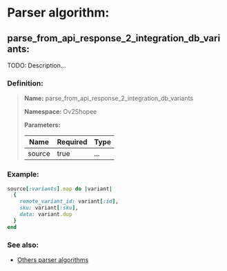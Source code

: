 # Parser algorithm:
 
## parse_from_api_response_2_integration_db_variants:

TODO: Description...
    
### Definition:

> **Name:** parse_from_api_response_2_integration_db_variants
> 
> **Namespace:** Ov2Shopee
>
> **Parameters:**
> 
> | Name | Required | Type |
> | --- | --- | --- |
> | source | true | ... |

### Example:
```RUBY
source[:variants].map do |variant|
  {
    remote_variant_id: variant[:id],
    sku: variant[:sku],
    data: variant.dup
  }
end
```

### See also:
* [Others parser algorithms](overview?id=parse_from_api_response_2_integration_db_variants)